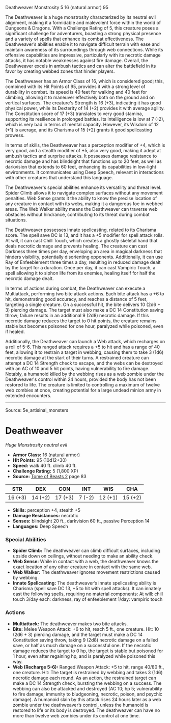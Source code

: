 <MonsterName/>Deathweaver</MonsterName>
<CreatureType/>Monstrosity</CreatureType>
<CR/>5</CR>
<AC/>16 (natural armor)</AC>
<HP/>95</HP>
<summary>The Deathweaver is a huge monstrosity characterized by its neutral evil alignment, making it a formidable and malevolent force within the world of Dungeons & Dragons. With a Challenge Rating of 5, this creature poses a significant challenge for adventurers, boasting a strong physical presence and a variety of spells that enhance its combat effectiveness. The Deathweaver’s abilities enable it to navigate difficult terrain with ease and maintain awareness of its surroundings through web connections. While its offensive capabilities are impressive, particularly with its necrotic damage attacks, it has notable weaknesses against fire damage. Overall, the Deathweaver excels in ambush tactics and can alter the battlefield in its favor by creating webbed zones that hinder players.</summary>

<detail>

The Deathweaver has an Armor Class of 16, which is considered good; this, combined with its Hit Points of 95, provides it with a strong level of durability in combat. Its speed is 40 feet for walking and 40 feet for climbing, allowing it to maneuver effectively both on the ground and on vertical surfaces. The creature's Strength is 16 (+3), indicating it has good physical power, while its Dexterity of 14 (+2) provides it with average agility. The Constitution score of 17 (+3) translates to very good stamina, supporting its resilience in prolonged battles. Its Intelligence is low at 7 (-2), which is very bad in terms of mental capacity. However, its Wisdom of 12 (+1) is average, and its Charisma of 15 (+2) grants it good spellcasting prowess.

In terms of skills, the Deathweaver has a perception modifier of +4, which is very good, and a stealth modifier of +5, also very good, making it adept at ambush tactics and surprise attacks. It possesses damage resistance to necrotic damage and has blindsight that functions up to 20 feet, as well as darkvision that extends to 60 feet, enhancing its capabilities in low-light environments. It communicates using Deep Speech, relevant in interactions with other creatures that understand this language.

The Deathweaver's special abilities enhance its versatility and threat level. Spider Climb allows it to navigate complex surfaces without any movement penalties. Web Sense grants it the ability to know the precise location of any creature in contact with its webs, making it a dangerous foe in webbed areas. The Web Walker ability means the Deathweaver can traverse web obstacles without hindrance, contributing to its threat during combat situations.

The Deathweaver possesses innate spellcasting, related to its Charisma score. The spell save DC is 13, and it has a +5 modifier for spell attack rolls. At will, it can cast Chill Touch, which creates a ghostly skeletal hand that deals necrotic damage and prevents healing. The creature can cast Darkness three times per day, enveloping an area in magical darkness that hinders visibility, potentially disorienting opponents. Additionally, it can use Ray of Enfeeblement three times a day, resulting in reduced damage dealt by the target for a duration. Once per day, it can cast Vampiric Touch, a spell allowing it to siphon life from its enemies, healing itself for half the necrotic damage dealt.

In terms of actions during combat, the Deathweaver can execute a Multiattack, performing two bite attack actions. Each bite attack has a +6 to hit, demonstrating good accuracy, and reaches a distance of 5 feet, targeting a single creature. On a successful hit, the bite delivers 10 (2d6 + 3) piercing damage. The target must also make a DC 14 Constitution saving throw; failure results in an additional 9 (2d8) necrotic damage. If this necrotic damage reduces the target to 0 hit points, the creature remains stable but becomes poisoned for one hour, paralyzed while poisoned, even if healed.

Additionally, the Deathweaver can launch a Web attack, which recharges on a roll of 5-6. This ranged attack requires a +5 to hit and has a range of 40 feet, allowing it to restrain a target in webbing, causing them to take 3 (1d6) necrotic damage at the start of their turns. A restrained creature can attempt a DC 14 Strength check to escape, and the webs can be destroyed with an AC of 10 and 5 hit points, having vulnerability to fire damage. Notably, a humanoid killed by the webbing rises as a web zombie under the Deathweaver's control within 24 hours, provided the body has not been restored to life. The creature is limited to controlling a maximum of twelve web zombies at once, creating potential for a large undead minion army in extended encounters.</detail>



---

Source: 5e_artisinal_monsters

# Deathweaver

*Huge* *Monstrosity* *neutral evil*

- **Armor Class:** 16 (natural armor)
- **Hit Points:** 95 (10d12+30)
- **Speed:** walk 40 ft. climb 40 ft.
- **Challenge Rating:** 5 (1,800 XP)
- **Source:** [Tome of Beasts 2](https://koboldpress.com/kpstore/product/tome-of-beasts-2-for-5th-edition) page 83

| STR | DEX | CON | INT | WIS | CHA |
| --- | --- | --- | --- | --- | --- |
| 16 (+3) | 14 (+2) | 17 (+3) | 7 (-2) | 12 (+1) | 15 (+2) |

- **Skills:** perception +4, stealth +5
- **Damage Resistances:** necrotic
- **Senses:** blindsight 20 ft., darkvision 60 ft., passive Perception 14
- **Languages:** Deep Speech

### Special Abilities

- **Spider Climb:** The deathweaver can climb difficult surfaces, including upside down on ceilings, without needing to make an ability check.
- **Web Sense:** While in contact with a web, the deathweaver knows the exact location of any other creature in contact with the same web.
- **Web Walker:** The deathweaver ignores movement restrictions caused by webbing.
- **Innate Spellcasting:** The deathweaver’s innate spellcasting ability is Charisma (spell save DC 13, +5 to hit with spell attacks). It can innately cast the following spells, requiring no material components:
At will: chill touch
3/day each: darkness, ray of enfeeblement
1/day: vampiric touch

### Actions

- **Multiattack:** The deathweaver makes two bite attacks.
- **Bite:** Melee Weapon Attack: +6 to hit, reach 5 ft., one creature. Hit: 10 (2d6 + 3) piercing damage, and the target must make a DC 14 Constitution saving throw, taking 9 (2d8) necrotic damage on a failed save, or half as much damage on a successful one. If the necrotic damage reduces the target to 0 hp, the target is stable but poisoned for 1 hour, even after regaining hp, and is paralyzed while poisoned this way.
- **Web (Recharge 5-6):** Ranged Weapon Attack: +5 to hit, range 40/80 ft., one creature. Hit: The target is restrained by webbing and takes 3 (1d6) necrotic damage each round. As an action, the restrained target can make a DC 14 Strength check, bursting the webbing on a success. The webbing can also be attacked and destroyed (AC 10; hp 5; vulnerability to fire damage; immunity to bludgeoning, necrotic, poison, and psychic damage). A humanoid slain by this attack rises 24 hours later as a web zombie under the deathweaver’s control, unless the humanoid is restored to life or its body is destroyed. The deathweaver can have no more than twelve web zombies under its control at one time.





